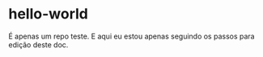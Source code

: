 # hello-world
É apenas um repo teste.
E aqui eu estou apenas seguindo os passos para edição deste doc.
